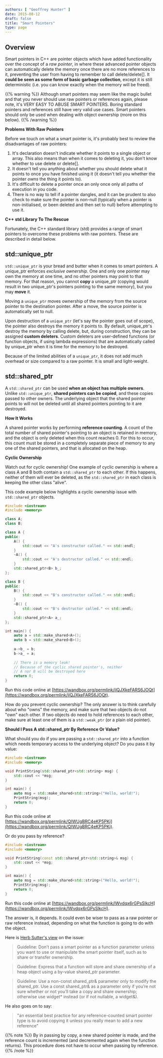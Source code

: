 ```yaml
---
authors: [ "Geoffrey Hunter" ]
date: 2015-08-12
draft: false
title: "Smart Pointers"
type: page
---
```


## Overview

Smart pointers in C++ are pointer objects which have added functionality over the concept of a _raw pointer_, in where these advanced pointer objects can automatically delete the memory once there are no more references to it, preventing the user from having to remember to call delete/delete[]. It **could be seen as some form of basic garbage collection**, except it is still deterministic (i.e. you can know exactly when the memory will be freed).

{{% warning %}}
Although smart pointers may seem like the magic bullet and that you never should use raw pointers or references again, please note, it's VERY EASY TO ABUSE SMART POINTERS. Boring standard pointers and references still have very valid use cases. Smart pointers should only be used when dealing with object ownership (more on this below).
{{% /warning %}}

**Problems With Raw Pointers**

Before we touch on what a smart pointer is, it's probably best to review the disadvantages of raw pointers:

1. It's declaration doesn't indicate whether it points to a single object or array. This also means than when it comes to deleting it, you don't know whether to use delete or delete[].
2. It doesn't tell you anything about whether you should delete what it points to once you have finished using it (it doesn't tell you whether the pointer _owns_ the thing it points to).
3. It's difficult to delete a pointer once an only once only all paths of execution in you code.
4. There is no way to tell if a pointer dangles, and it can be prudent to also check to make sure the pointer is non-null (typically when a pointer is non-initialised, or been deleted and then set to null) before attempting to use it.

**C++ std Library To The Rescue**

Fortunately, the C++ standard library (std) provides a range of smart pointers to overcome these problems with raw pointers. These are described in detail below.

## std::unique_ptr

`std::unique_ptr` is your bread and butter when it comes to smart pointers. A unique_ptr enforces _exclusive ownership_. One and only one pointer may own the memory at one time, and no other pointers may point to that memory. For that reason, you cannot **copy** a unique_ptr (copying would result in two unique_ptr's pointers pointing to the same memory), but you may **move** it.

Moving a `unique_ptr` moves ownership of the memory from the source pointer to the destination pointer. After a move, the source pointer is automatically set to null.

Upon destruction of a `unique_ptr` (let's say the pointer goes out of scope), the pointer also destroys the memory it points to. By default, unique_ptr's destroy the memory by calling delete, but, during construction, they can be assigned **custom deleters**. Custom deleters are user-defined functions (or function objects, if using lambda expressions) that are automatically called by unique_ptr when it is time for the memory to be destroyed.

Because of the limited abilities of a `unique_ptr`, it does not add much overhead or size compared to a raw pointer. It is small and light-weight.

## std::shared_ptr

A `std::shared_ptr` can be used **when an object has multiple owners**. Unlike `std::unique_ptr`, **shared pointers can be copied**, and these copies passed to other owners. The underlying object that the shared pointer points to will not be deleted until all shared pointers pointing to it are destroyed.

**How It Works**

A shared pointer works by performing **reference counting**. A count of the total number of shared pointer's pointing to an object is retained in memory, and the object is only deleted when this count reaches 0. For this to occur, this count must be stored in a completely separate piece of memory to any one of the shared pointers, and that is allocated on the heap.

**Cyclic Ownership**

Watch out for cyclic ownership! One example of cyclic ownership is where a class A and B both contain a `std::shared_ptr` to each other. If this happens, neither of them will ever be deleted, as the `std::shared_ptr` in each class is keeping the other class "alive".

This code example below highlights a cyclic ownership issue with `std::shared_ptr` objects.

```c++
#include <iostream>
#include <memory>

class A;
class B;

class A {
public:
    A() {
        std::cout << "A's constructor called." << std::endl;
    }
    ~A() {
        std::cout << "A's destructor called." << std::endl;
    }
    std::shared_ptr<B> b_;
};

class B {
public:
    B() {
        std::cout << "B's constructor called." << std::endl;
    }
    ~B() {
        std::cout << "B's destructor called." << std::endl;
    }
    std::shared_ptr<A> a_;
};

int main() {
    auto a = std::make_shared<A>();
    auto b = std::make_shared<B>();
    
    a->b_ = b;
    b->a_ = a;
    
    // There is a memory leak!
    // Because of the cyclic shared pointer's, neither
    // A nor B will be destroyed here
    return 0;
}
```

Run this code online at [https://wandbox.org/permlink/ilQJXkeFARS6JOQt](https://wandbox.org/permlink/ilQJXkeFARS6JOQt).


How do you prevent cyclic ownership? The only answer is to think carefully about who "owns" the memory, and make sure that two objects do not "own" each other. If two objects do need to hold references to each other, make sure at least one of them is a `std::weak_ptr` (or a plain old pointer).

**Should I Pass A std::shared_ptr By Reference Or Value?**

What should you do if you are passing a `std::shared_ptr` into a function which needs temporary access to the underlying object? Do you pass it by value:

```c++    
#include <iostream>
#include <memory>

void PrintString(std::shared_ptr<std::string> msg) {
    std::cout << *msg;   
}

int main() {
    auto msg = std::make_shared<std::string>("Hello, world!");
    PrintString(msg);
    return 0;
}
```

Run this code online at [https://wandbox.org/permlink/QIWUgBRC4eKP5PKi](https://wandbox.org/permlink/QIWUgBRC4eKP5PKi).

Or do you pass by reference?

```c++    
#include <iostream>
#include <memory>

void PrintString(const std::shared_ptr<std::string>& msg) {
    std::cout << *msg;   
}

int main() {
    auto msg = std::make_shared<std::string>("Hello, world!");
    PrintString(msg);
    return 0;
}
```

Run this code online at [https://wandbox.org/permlink/lWvdqx6rGPsSlkcH](https://wandbox.org/permlink/lWvdqx6rGPsSlkcH).

The answer is, it depends. It could even be wiser to pass as a raw pointer or raw reference instead, depending on what the function is going to do with the object.

Here is [Herb Sutter's view](https://herbsutter.com/2013/06/05/gotw-91-solution-smart-pointer-parameters/) on the issue:

> Guideline: Don’t pass a smart pointer as a function parameter unless you want to use or manipulate the smart pointer itself, such as to share or transfer ownership.

> Guideline: Express that a function will store and share ownership of a heap object using a by-value shared_ptr parameter.
 
> Guideline: Use a non-const shared_ptr& parameter only to modify the shared_ptr. Use a const shared_ptr& as a parameter only if you’re not sure whether or not you’ll take a copy and share ownership; otherwise use widget* instead (or if not nullable, a widget&).

He also goes on to say:

> "an essential best practice for any reference-counted smart pointer type is to avoid copying it unless you really mean to add a new reference"

{{% note %}}
By in passing by copy, a new shared pointer is made, and the reference count is incremented (and decremented again when the function returns). This procedure does not have to occur when passing by reference.
{{% /note %}}
